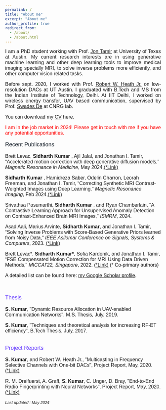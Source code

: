 ```yaml
---
permalink: /
title: "About me"
excerpt: "About me"
author_profile: true
redirect_from: 
  - /about/
  - /about.html
---
```


<font face="helvetica" size="3"><p align="justify">I am a PhD student working with Prof. <a href="http://users.ece.utexas.edu/~jtamir/" target="_blank">Jon Tamir</a> at University of Texas at Austin. My current research interests are in using generative machine learning and other deep learning tools to improve medical imaging specially MRI, to solve inverse problems more efficiently, and other computer vision related tasks.
</p>

<font face="helvetica" size="3"><p align="justify">
Before sept. 2020, I worked with Prof. 
 <a href="https://scholar.google.com/citations?user=17Ko8Q0AAAAJ&hl=en&oi=ao" target="_blank">Robert W. Heath Jr.</a> on low-resolution DACs at UT Austin.
I graduated with B.Tech and MS from the Indian Institute of Technology, Delhi. At IIT Delhi, I worked on wireless energy transfer, UAV based communication, supervised by Prof. <a href="https://web.iitd.ac.in/~swadesd/" target="_blank"> Swades De</a> at CNRG lab.  

</p>

<font face="helvetica" size="3"><p align="justify">You can download my <a href="http://sidharthkumar10500.github.io/files/Sidharth_Kumar_Resume.pdf" target="_blank">CV</a> here.</p></font>

<font face="helvetica" color="#FF0000" size="3"><p align="justify">I am in the job market in 2024! Please get in touch with me if you have any potential opportunities.</p></font>




<font face="helvetica" color="#17202A" size="4">
<p>Recent Publications</p></font>

<font face="helvetica" size="3"> 

<p> Brett Levac, <b> Sidharth Kumar </b>, Ajil Jalal, and Jonathan I. Tamir, “Accelerated motion correction with deep generative diffusion models," <i>Magnetic Resonance in Medicine</i>, May 2024.<a href="https://onlinelibrary.wiley.com/doi/pdf/10.1002/mrm.30082">(*Link)</a></p>

<p><b> Sidharth Kumar </b>, Hamidreza Saber, Odelin Charron, Leorah Freeman, and Jonathan I. Tamir, “Correcting Synthetic MRI Contrast-Weighted Images using Deep Learning," <i>Magnetic Resonance Imaging</i>, Feb 2024.<a href="https://www.sciencedirect.com/science/article/pii/S0730725X23002072" target="_blank">(*Link)</a></p>

<p> Srivathsa Pasumarthi, <b> Sidharth Kumar </b>,  and Ryan Chamberlain, “A Contrastive Learning Approach for Unsupervised Anomaly Detection on Contrast-Enhanced Brain MRI Images," <i>ISMRM</i>, 2024.</p>

<p> Asad Aali, Marius Arvinte, <b>Sidharth Kumar</b>, and Jonathan I. Tamir, “Solving Inverse Problems with Score-Based Generative Priors learned from Noisy Data," <i> IEEE Asilomar Conference on Signals, Systems & Computers</i>, 2023. <a href="https://arxiv.org/pdf/2305.01166" target="_blank">(*Link)</a></p>

<p> Brett Levac*, <b>Sidharth Kumar*</b>, Sofia Kardonik, and Jonathan I. Tamir, “FSE Compensated Motion Correction for MRI Using Data Driven Methods," <i> MICCAI'22, Singapore</i>, 2022. <a href="https://arxiv.org/pdf/2207.00656" target="_blank">(*Link)</a> (* Co-primary authors)</p>

<p>A detailed list can be found here:  <a href="https://scholar.google.com/citations?user=8jcAxX8AAAAJ&hl=en&oi=ao">my Google Scholar profile</a>.</p>


</font><br>

<font face="helvetica" color="#5E33FF" size="4">
<p>Thesis</p></font>

<font face="helvetica" size="3"> 

<b>S. Kumar</b>, "Dynamic Resource Allocation in UAV-enabled Communication Networks", M.S. Thesis, July, 2019. <br>

<b>S. Kumar</b>, "Techniques and theoretical analysis for increasing RF-ET efficiency", B.Tech Thesis, July, 2017. <br>
</font><br>

<font face="helvetica" color="#5E33FF" size="4">
<p>Project Reports</p></font>

<font face="helvetica" size="3"> 

<p> <b>S. Kumar</b>, and Robert W. Heath Jr., "Multicasting in Frequency Selective Channels with One-bit DACs", Project Report, May, 2020.  <a href="http://sidharthkumar10500.github.io/files/Multicasting_low_res_DACs.pdf" target="_blank">(*Link)</a></p>

<p> R. M. Dreifuerst, A. Graff,  <b>S. Kumar</b>, C. Unger, D. Bray, "End-to-End Radio Fingerprinting with Neural Networks", Project Report, May, 2020. <a href="https://arxiv.org/pdf/2010.05169.pdf" target="_blank">(*Link)</a></p>


<font face="helvetica" size="2">
<p><i>Last updated : May 2024</i></p></font>


</font><br>

<style>
img {
  float: left;
}
.boxed {
  background-color: #EFEDEC;
  color: black;
  border: none ;
  padding: 10px;
}

</style>
<br><br>